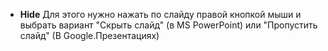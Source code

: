 - **Hide**
Для этого нужно нажать по слайду правой кнопкой мыши и выбрать вариант "Скрыть слайд" (в MS PowerPoint) или "Пропустить слайд" (В Google.Презентациях)